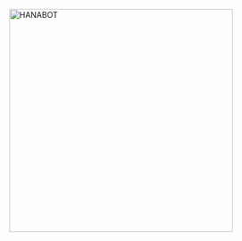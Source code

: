 <img src="https://telegra.ph/file/8834f67339c02cfec28cd.jpg" alt="HANABOT" border="0" height="400" width="400" align="center" /></a>
</p>
</details>
